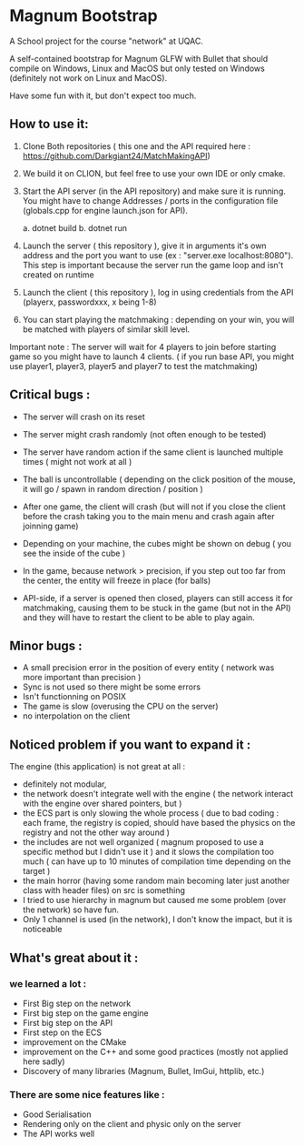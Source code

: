 # Magnum Bootstrap
A School project for the course "network" at UQAC.

A self-contained bootstrap for Magnum GLFW with Bullet that should compile on Windows, Linux and MacOS but only tested on Windows (definitely not work on Linux and MacOS).

Have some fun with it, but don't expect too much.

## How to use it:
1. Clone Both repositories ( this one and the API required here : https://github.com/Darkgiant24/MatchMakingAPI)
2. We build it on CLION, but feel free to use your own IDE or only cmake.
3. Start the API server (in the API repository) and make sure it is running. You might have to change Addresses / ports in the configuration file (globals.cpp for engine launch.json for API).

    a. dotnet build
    b. dotnet run

4. Launch the server ( this repository ),  give it in arguments it's own address and the port you want to use (ex : "server.exe localhost:8080").
This step is important because the server run the game loop and isn't created on runtime
5. Launch the client ( this repository ), log in using credentials from the API (playerx, passwordxxx, x being 1-8)
6. You can start playing the matchmaking : depending on your win, you will be matched with players of similar skill level. 

Important note : The server will wait for 4 players to join before starting game so you might have to launch 4 clients. 
( if you run base API, you might use player1, player3, player5 and player7 to test the matchmaking)

## Critical bugs : 
- The server will crash on its reset 
- The server might crash randomly (not often enough to be tested)
- The server have random action if the same client is launched multiple times ( might not work at all )
- The ball is uncontrollable ( depending on the click position of the mouse, it will go / spawn in random direction / position )
- After one game, the client will crash (but will not if you close the client before the crash taking you to the main menu and crash again after joinning game)
- Depending on your machine, the cubes might be shown on debug ( you see the inside of the cube )
- In the game, because network > precision, if you step out too far from the center, the entity will freeze in place (for balls)

- API-side, if a server is opened then closed, players can still access it for matchmaking, causing them to be stuck in the game (but not in the API) and they will have to restart the client to be able to play again.
## Minor bugs :
- A small precision error in the position of every entity ( network was more important than precision )
- Sync is not used so there might be some errors 
- Isn't functionning on POSIX 
- The game is slow (overusing the CPU on the server)
- no interpolation on the client

## Noticed problem if you want to expand it :
The engine (this application) is not great at all : 
- definitely not modular, 
- the network doesn't integrate well with the engine ( the network interact with the engine over shared pointers, but  )
- the ECS part is only slowing the whole process ( due to bad coding : each frame, the registry is copied, should have based the physics on the registry and not the other way around ) 
- the includes are not well organized ( magnum proposed to use a specific method but I didn't use it ) and it slows the compilation too much ( can have up to 10 minutes of compilation time depending on the target )
- the main horror (having some random main becoming later just another class with header files) on src is something 
- I tried to use hierarchy in magnum but caused me some problem (over the network) so have fun.
- Only 1 channel is used (in the network), I don't know the impact, but it is noticeable


## What's great about it :
### we learned a lot :
- First Big step on the network 
- First big step on the game engine
- First big step on the API
- First step on the ECS 
- improvement on the CMake
- improvement on the C++ and some good practices (mostly not applied here sadly)
- Discovery of many libraries (Magnum, Bullet, ImGui, httplib, etc.)

### There are some nice features like :
- Good Serialisation
- Rendering only on the client and physic only on the server
- The API works well 
